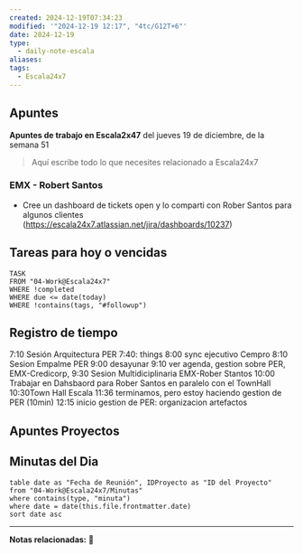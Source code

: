 ```yaml
---
created: 2024-12-19T07:34:23
modified: '"2024-12-19 12:17", "4tc/G12T+6"'
date: 2024-12-19
type:
  - daily-note-escala
aliases: 
tags:
  - Escala24x7
---
```

## Apuntes
**Apuntes de trabajo en Escala2x47** del  jueves 19 de diciembre, de la semana 51 

> Aquí escribe todo lo que necesites relacionado a Escala24x7

### EMX - Robert Santos

- Cree un dashboard de tickets open  y lo comparti con Rober Santos para algunos clientes (https://escala24x7.atlassian.net/jira/dashboards/10237)

## Tareas para hoy o vencidas

```dataview
TASK
FROM "04-Work@Escala24x7"
WHERE !completed
WHERE due <= date(today)
WHERE !contains(tags, "#followup")
```



## Registro de tiempo
7:10 Sesión Arquitectura PER
7:40: things
8:00 sync ejecutivo Cempro
8:10 Sesion Empalme PER
9:00 desayunar
9:10 ver agenda, gestion sobre PER, EMX-Credicorp, 
9:30 Sesion Multidiciplinaria EMX-Rober Stantos
10:00 Trabajar en Dahsbaord para Rober Santos en paralelo con el TownHall
10:30Town Hall Escala
11:36 terminamos, pero estoy haciendo gestion de PER (10min)
12:15 inicio gestion de PER: organizacion artefactos



## Apuntes Proyectos


## Minutas del Dia
 ```dataview
table date as "Fecha de Reunión", IDProyecto as "ID del Proyecto"
from "04-Work@Escala24x7/Minutas"
where contains(type, "minuta")
where date = date(this.file.frontmatter.date)
sort date asc
```

----
**Notas relacionadas:**
📝

